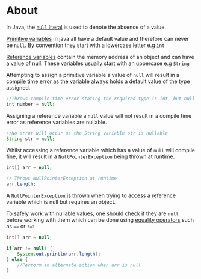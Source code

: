 # About

In Java, the [`null` literal][null-keyword] is used to denote the absence of a value.

[Primitive variables][primitive-data-types] in java all have a default value and therefore can never be `null`. By convention they start with a lowercase letter e.g `int`

[Reference variables][reference-data-types] contain the memory address of an object and can 
have a value of null. These variables usually start with an uppercase e.g `String`

Attempting to assign a primitive variable a value of `null` will result in a compile time error as the variable always holds
a default value of the type assigned.

```java
//Throws compile time error stating the required type is int, but null was provided
int number = null;
```

Assigning a reference variable a `null` value will not result in a compile time error as reference variables are nullable.

```java
//No error will occur as the String variable str is nullable
String str = null;
```

Whilst accessing a reference variable which has a value of `null` will compile fine, it will result in a `NullPointerException` being thrown at runtime.

```java
int[] arr = null;

// Throws NullPointerException at runtime
arr.Length;
```
A [`NullPointerException` is thrown][null-pointer-exception] when trying to access a reference variable which is null but requires an object.

To safely work with nullable values, one should check if they are `null` before working with them which can be done using [equality operators][equality-operators] such as `==` or `!=`:

```java
int[] arr = null;

if(arr != null) {
    System.out.println(arr.length);
} else {
    //Perform an alternate action when arr is null
}
```

[null-keyword]: https://docs.oracle.com/javase/specs/jls/se7/html/jls-3.html#jls-3.10.7
[primitive-data-types]: https://docs.oracle.com/javase/tutorial/java/nutsandbolts/datatypes.html
[reference-data-types]: https://docs.oracle.com/javase/specs/jls/se7/html/jls-4.html#jls-4.3
[null-pointer-exception]: https://docs.oracle.com/javase/8/docs/api/java/lang/NullPointerException.html
[equality-operators]: https://docs.oracle.com/javase/tutorial/java/nutsandbolts/op2.html

